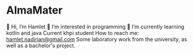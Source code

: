 # AlmaMater
👋 Hi, I’m Hamlet
👀 I’m interested in programming
🌱 I’m currently learning kotlin and java
Current khpi student
How to reach me: hamlet.nadirian@gmail.com
Some laboratory work from the university, as well as a bachelor's project.
